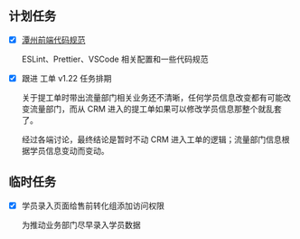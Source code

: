 ## 计划任务

- [x] [潭州前端代码规范](http://git.tanzk.cn/frontend/standard)

  ESLint、Prettier、VSCode 相关配置和一些代码规范

- [x] 跟进 工单 v1.22 任务排期

  关于提工单时带出流量部门相关业务还不清晰，任何学员信息改变都有可能改变流量部门，而从 CRM 进入的提工单如果可以修改学员信息那整个就乱套了。

  经过各端讨论，最终结论是暂时不动 CRM 进入工单的逻辑；流量部门信息根据学员信息变动而变动。

## 临时任务

- [x] 学员录入页面给售前转化组添加访问权限

  为推动业务部门尽早录入学员数据
